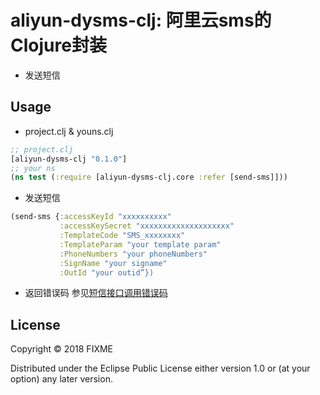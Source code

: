 # aliyun-dysms-clj: 阿里云sms的Clojure封装
* 发送短信

## Usage
* project.clj & youns.clj
```clojure
;; project.clj
[aliyun-dysms-clj "0.1.0"]
;; your ns
(ns test (:require [aliyun-dysms-clj.core :refer [send-sms]]))
```

* 发送短信
```clojure
(send-sms {:accessKeyId "xxxxxxxxxx"
           :accessKeySecret "xxxxxxxxxxxxxxxxxxxx"
           :TemplateCode "SMS_xxxxxxxx"
           :TemplateParam "your template param"
           :PhoneNumbers "your phoneNumbers"
           :SignName "your signame"
           :OutId "your outid”})
```

* 返回错误码
参见[短信接口调用错误码](https://help.aliyun.com/knowledge_detail/57717.html?spm=a2c4g.11186623.2.9.VmRF7a)

## License

Copyright © 2018 FIXME

Distributed under the Eclipse Public License either version 1.0 or (at
your option) any later version.
